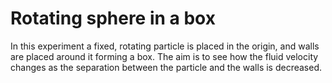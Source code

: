 # Rotating sphere in a box

In this experiment a fixed, rotating particle is placed in the origin, and walls are placed around it forming a box. The aim is to see how the fluid velocity changes as the separation between the particle and the walls is decreased.
